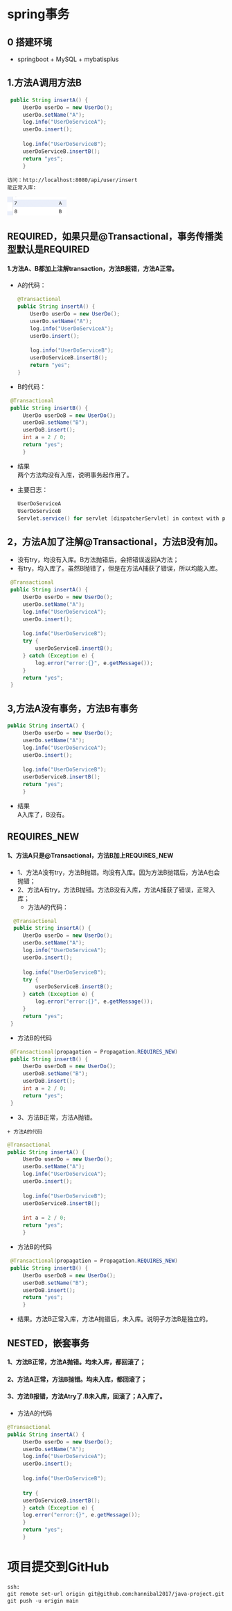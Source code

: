 # spring事务
## 0 搭建环境
  * springboot + MySQL + mybatisplus

## 1.方法A调用方法B  
   ```java
    public String insertA() {
        UserDo userDo = new UserDo();
        userDo.setName("A");
        log.info("UserDoServiceA");
        userDo.insert();

        log.info("UserDoServiceB");
        userDoServiceB.insertB();
        return "yes";
        }
   ```
    访问：http://localhost:8080/api/user/insert
    能正常入库:
![img.png](picture/img.png)
## REQUIRED，如果只是@Transactional，事务传播类型默认是REQUIRED

#### 1.方法A、B都加上注解transaction，方法B报错，方法A正常。
  * A的代码：  
    ```java
    @Transactional
    public String insertA() {
        UserDo userDo = new UserDo();
        userDo.setName("A");
        log.info("UserDoServiceA");
        userDo.insert();

        log.info("UserDoServiceB");
        userDoServiceB.insertB();
        return "yes";
    }
    ```
  * B的代码：  
   ```java
    @Transactional
    public String insertB() {
        UserDo userDoB = new UserDo();
        userDoB.setName("B");
        userDoB.insert();
        int a = 2 / 0;
        return "yes";
        }
   ```
   * 结果  
     两个方法均没有入库，说明事务起作用了。  

   * 主要日志：  
     ```java
     UserDoServiceA  
     UserDoServiceB  
     Servlet.service() for servlet [dispatcherServlet] in context with path [/api] threw exception [Request processing failed: java.lang.ArithmeticException: / by zero] with root cause
     ```
## 2，方法A加了注解@Transactional，方法B没有加。
   * 没有try，均没有入库。B方法抛错后，会把错误返回A方法；
   * 有try，均入库了。虽然B抛错了，但是在方法A捕获了错误，所以均能入库。
   ```java
    @Transactional
    public String insertA() {
        UserDo userDo = new UserDo();
        userDo.setName("A");
        log.info("UserDoServiceA");
        userDo.insert();

        log.info("UserDoServiceB");
        try {
            userDoServiceB.insertB();
        } catch (Exception e) {
            log.error("error:{}", e.getMessage());
        }
        return "yes";
    }
   ```

## 3,方法A没有事务，方法B有事务  
   ```java
   public String insertA() {
        UserDo userDo = new UserDo();
        userDo.setName("A");
        log.info("UserDoServiceA");
        userDo.insert();

        log.info("UserDoServiceB");
        userDoServiceB.insertB();
        return "yes";
        }
   ```
   * 结果  
     A入库了，B没有。
## REQUIRES_NEW

#### 1、方法A只是@Transactional，方法B加上REQUIRES_NEW
   * 1、方法A没有try，方法B抛错。均没有入库。因为方法B抛错后，方法A也会抛错；
   * 2、方法A有try，方法B抛错。方法B没有入库，方法A捕获了错误，正常入库；  
     + 方法A的代码：  
   ```java
     @Transactional
     public String insertA() {
        UserDo userDo = new UserDo();
        userDo.setName("A");
        log.info("UserDoServiceA");
        userDo.insert();

        log.info("UserDoServiceB");
        try {
            userDoServiceB.insertB();
        } catch (Exception e) {
            log.error("error:{}", e.getMessage());
        }
        return "yes";
    }
   ```
   + 方法B的代码
   ```java
    @Transactional(propagation = Propagation.REQUIRES_NEW)
    public String insertB() {
        UserDo userDoB = new UserDo();
        userDoB.setName("B");
        userDoB.insert();
        int a = 2 / 0;
        return "yes";
    }
   ```  
   * 3、方法B正常，方法A抛错。  
    
    + 方法A的代码  
   ```java
   @Transactional
   public String insertA() {
        UserDo userDo = new UserDo();
        userDo.setName("A");
        log.info("UserDoServiceA");
        userDo.insert();

        log.info("UserDoServiceB");
        userDoServiceB.insertB();

        int a = 2 / 0;
        return "yes";
        }
   ``` 
   + 方法B的代码  
   ```java
    @Transactional(propagation = Propagation.REQUIRES_NEW)
    public String insertB() {
        UserDo userDoB = new UserDo();
        userDoB.setName("B");
        userDoB.insert();
        return "yes";
        }
   ```
   + 结果。方法B正常入库，方法A抛错后，未入库。说明子方法B是独立的。
## NESTED，嵌套事务
  #### 1、方法B正常，方法A抛错。均未入库，都回滚了；
  #### 2、方法A正常，方法B抛错。均未入库，都回滚了；
  #### 3、方法B报错，方法Atry了.B未入库，回滚了；A入库了。
   * 方法A的代码  
   ```java
   @Transactional
   public String insertA() {
        UserDo userDo = new UserDo();
        userDo.setName("A");
        log.info("UserDoServiceA");
        userDo.insert();

        log.info("UserDoServiceB");

        try {
        userDoServiceB.insertB();
        } catch (Exception e) {
        log.error("error:{}", e.getMessage());
        }
        return "yes";
        }
   ```
      
# 项目提交到GitHub
 ```
 ssh:  
 git remote set-url origin git@github.com:hannibal2017/java-project.git  
 git push -u origin main
 ```